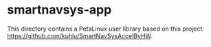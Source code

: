 # smartnavsys-app
This directory contains a PetaLinux user library based on this project: https://github.com/kuhiu/SmartNavSysAccelByHW.
